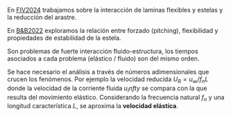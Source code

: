 En [FIV2024](papers/FIV2024_dadamo_godoy.pdf) trabajamos sobre la interacción de laminas flexibles y estelas y la reducción del arastre.

En [B&B2022](papers/D’Adamo_2022_Bioinspir._Biomim._17_045002.pdf) exploramos la relación entre forzado (pitching), flexibilidad y propiedades de estabilidad de la estela.


Son problemas de fuerte interacción fluido-estructura, los tiempos asociados a cada problema (elástico / fluido) son del mismo orden.

Se hace necesario el análisis a través de números adimensionales que crucen los fenómenos. Por ejemplo la velocidad reducida $U_R= u_\infty / f_n L$ donde la velocidad de la corriente fluida $u_infty$ se compara con la que resulta del movimiento elástico. Considerando la frecuencia natural $f_n$ y una longitud característica $L$, se aproxima la **velocidad elástica**.

